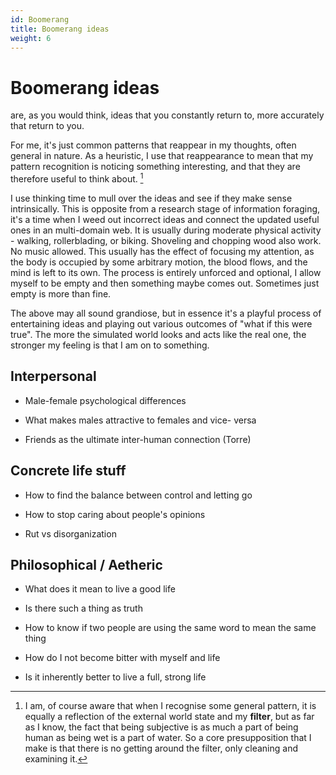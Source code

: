 ```yaml
---
id: Boomerang
title: Boomerang ideas
weight: 6
---
```


# Boomerang ideas



are, as you would think, ideas that you constantly return to, more accurately that return to you.

For me, it's just common patterns that reappear in my thoughts, often general in nature. As a heuristic, I use that reappearance to mean that my pattern recognition is noticing something interesting, and that they are therefore useful to think about. [^1]

I use thinking time to mull over the ideas and see if they make sense intrinsically. This is opposite from a research stage of information foraging, it's a time when I weed out incorrect ideas and connect the updated useful ones in an multi-domain web. It is usually during moderate physical activity - walking, rollerblading, or biking. Shoveling and chopping wood also work. No music allowed. This usually has the effect of focusing my attention, as the body is occupied by some arbitrary motion, the blood flows, and the mind is left to its own. The process is entirely unforced and optional, I allow myself to be empty and then something maybe comes out. Sometimes just empty is more than fine.

The above may all sound grandiose, but in essence it's a playful process of entertaining ideas and playing out various outcomes of "what if this were true". The more the simulated world looks and acts like the real one, the stronger my feeling is that I am on to something.



## Interpersonal 

- Male-female psychological differences

- What makes males attractive to females and vice- versa

- Friends as the ultimate inter-human connection (Torre)



## Concrete life stuff

- How to find the balance between control and letting go

- How to stop caring about people's opinions

- Rut vs disorganization

  

## Philosophical / Aetheric

- What does it mean to live a good life
- Is there such a thing as truth
- How to know if two people are using the same word to mean the same thing 



- How do I not become bitter with myself and life
- Is it inherently better to live a full, strong life





[^1]: I am, of course aware that when I recognise some general pattern, it is equally a reflection of the external world state and my **filter**, but as far as I know, the fact that being subjective is as much a part of being human as being wet is a part of water. So a core presupposition that I make is that there is no getting around the filter, only cleaning and examining it. 